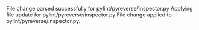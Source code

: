 File change parsed successfully for pylint/pyreverse/inspector.py
Applying file update for pylint/pyreverse/inspector.py
File change applied to pylint/pyreverse/inspector.py.
